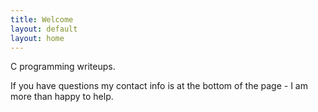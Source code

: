 ```yaml
---
title: Welcome
layout: default
layout: home
---
```


C programming writeups.

If you have questions my contact info is at the bottom of the page -
I am more than happy to help.

